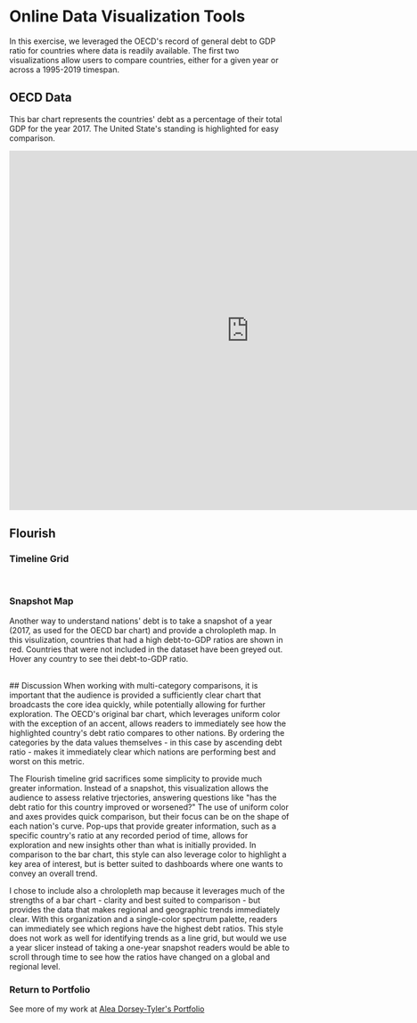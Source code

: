 # Online Data Visualization Tools
In this exercise, we leveraged the OECD's record of general debt to GDP ratio for countries where data is readily available. The first two visualizations allow users to compare countries, either for a given year or across a 1995-2019 timespan.

## OECD Data
This bar chart represents the countries' debt as a percentage of their total GDP for the year 2017. The United State's standing is highlighted for easy comparison.
<br>
<iframe src="https://data.oecd.org/chart/6Bba" width="860" height="645" style="border: 0" mozallowfullscreen="true" webkitallowfullscreen="true" allowfullscreen="true"><a href="https://data.oecd.org/chart/6Bba" target="_blank">OECD Chart: General government debt, Total, % of GDP, Annual, 2017</a></iframe>

## Flourish
### Timeline Grid

<div class="flourish-embed flourish-chart" data-src="visualisation/8542254"><script src="https://public.flourish.studio/resources/embed.js"></script></div>
<br>

### Snapshot Map
Another way to understand nations' debt is to take a snapshot of a year (2017, as used for the OECD bar chart) and provide a chrolopleth map. In this visulization, countries that had a high debt-to-GDP ratios are shown in red. Countries that were not included in the dataset have been greyed out. Hover any country to see thei debt-to-GDP ratio.
<br>
<div class="flourish-embed flourish-map" data-src="visualisation/8549130"><script src="https://public.flourish.studio/resources/embed.js"></script></div>
<br>
## Discussion
When working with multi-category comparisons, it is important that the audience is provided a sufficiently clear chart that broadcasts the core idea quickly, while potentially allowing for further exploration. The OECD's original bar chart, which leverages uniform color with the exception of an accent, allows readers to immediately see how the highlighted country's debt ratio compares to other nations. By ordering the categories by the data values themselves - in this case by ascending debt ratio - makes it immediately clear which nations are performing best and worst on this metric. 

The Flourish timeline grid sacrifices some simplicity to provide much greater information. Instead of a snapshot, this visualization allows the audience to assess relative trjectories, answering questions like "has the debt ratio for this country improved or worsened?" The use of uniform color and axes provides quick comparison, but their focus can be on the shape of each nation's curve. Pop-ups that provide greater information, such as a specific country's ratio at any recorded period of time, allows for exploration and new insights other than what is initially provided. In comparison to the bar chart, this style can also leverage color to highlight a key area of interest, but is better suited to dashboards where one wants to convey an overall trend. 

I chose to include also a chrolopleth map because it leverages much of the strengths of a bar chart - clarity and best suited to comparison - but provides the data that makes regional and geographic trends immediately clear. With this organization and a single-color spectrum palette, readers can immediately see which regions have the highest debt ratios. This style does not work as well for identifying trends as a line grid, but would we use a year slicer instead of taking a one-year snapshot readers would be able to scroll through time to see how the ratios have changed on a global and regional level.


### Return to Portfolio

See more of my work at <a href="https://adorseyt.github.io/Dorsey-Tyler-Portfolio/">Alea Dorsey-Tyler's Portfolio</a>

